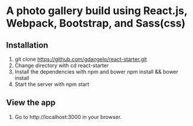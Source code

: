 # A photo gallery build using React.js, Webpack, Bootstrap, and Sass(css)

## Installation
1. git clone https://github.com/gdangelo/react-starter.git
2. Change directory with cd react-starter
3. Install the dependencies with npm and bower npm install && bower install
4. Start the server with npm start

## View the app
1. Go to http://localhost:3000 in your browser.